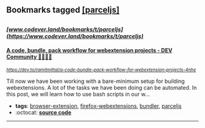 ## Bookmarks tagged [[parceljs]](https://www.codever.land/search?q=[parceljs])

_<sup><sup>[www.codever.land/bookmarks/t/parceljs](https://www.codever.land/bookmarks/t/parceljs)</sup></sup>_
---
#### [A code, bundle, pack workflow for webextension projects - DEV Community 👩‍💻👨‍💻](https://dev.to/ramitmittal/a-code-bundle-pack-workflow-for-webextension-projects-4nhe)
_<sup>https://dev.to/ramitmittal/a-code-bundle-pack-workflow-for-webextension-projects-4nhe</sup>_

Till now we have been working with a bare-minimum setup for building webextensions. A lot of the tasks we have been doing can be automated. In this post, we will learn how to use bash scripts in our w...
* **tags**: [browser-extension](../tagged/browser-extension.md), [firefox-webextensions](../tagged/firefox-webextensions.md), [bundler](../tagged/bundler.md), [parceljs](../tagged/parceljs.md)
* :octocat: **[source code](https://github.com/ramitmittal/webext-timekeeper-proper)**
---
